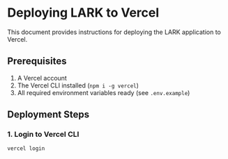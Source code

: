 # Deploying LARK to Vercel

This document provides instructions for deploying the LARK application to Vercel.

## Prerequisites

1. A Vercel account
2. The Vercel CLI installed (`npm i -g vercel`)
3. All required environment variables ready (see `.env.example`)

## Deployment Steps

### 1. Login to Vercel CLI

```bash
vercel login


